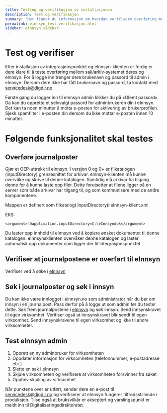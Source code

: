 ```yaml
---
title: Testing og verifikasjon av installasjonen
description: Test og verifikasjon
summary: "Her finner du informasjon om hvordan verifisere overføring mellom sak/arkiv-systemet deres og eInnsyn etter installasjonen av integrasjonspunktet og einnsyn-klienten"
permalink: einnsyn_test_verifikasjon.html
sidebar: einnsyn_sidebar
---
```



# Test og verifiser

Etter installasjon av integrasjonspunktet og eInnsyn-klienten er ferdig er dere klare til å teste overføring mellom sak/arkiv-systemet deres og eInnsyn. For å logge inn trenger dere brukenavn og passord til admin i eInnsyn. Dersom dere ikke har fått brukernavn og passord, ta kontakt med servicedesk@digdir.no.

Første gang du logger inn til eInnsyn admin klikker du på «Glemt passord». Da kan du opprette et selvvalgt passord for adminbrukeren din i eInnsyn. Det kan ta noen minutter å motta e-posten for aktivering av brukerprofilen. Sjekk spamfilter i e-posten din dersom du ikke mottar e-posten innen 10 minutter. 


# Følgende funksjonalitet skal testes


## Overføre journalposter

Gjør et OEP-uttrekk til eInnsyn. I versjon 0 og 0+ er filkatalogen (inputDirectory) grensesnittet for arkivar. eInnsyn-klienten må kunne overvåke og skrive til denne katalogen. Samtidig må arkivar ha tilgang denne for å kunne laste opp filer. Dette forutsetter at filene ligger på en server som både arkivar har tilgang til, og som kommunisere med de andre komponentene.

Mappen er definert som filkatalog( InputDirectory)i  eInnsyn-klient.xml

EKS: 
```
<argument>-Dapplication.inputDirectory=C:\eInnsyndok</argument>
```


Du laster opp innhold til eInnsyn ved å kopiere ønsket dokumentet til denne katalogen.  eInnsynsklienten overvåker denne katalogen og laster automatisk opp dokumenter som ligger der til Integrasjonspunktet.


## Verifiser at journalpostene er overført til eInnsyn

Verifiser ved å søke i [eInnsyn](https://einnsyn.no/) 


## Søk i journalposter og søk i innsyn

Du kan ikke være innlogget i einnsyn.no som administrator når du ber om innsyn i en journalpost. Pass derfor på å logge ut som admin før du tester dette.
Søk frem journalpostene i [eInnsyn](https://einnsyn.no/) og søk innsyn. Send innsynskravet til egen virksomhet. Verifiser også at innsynskravet blir sendt til egen virksomhet. Send innsynskravene til egen virksomhet og ikke til andre virksomheter. 


## Test eInnsyn admin

1. Opprett en ny adminbruker for virksomheten
2. Oppdater informasjon for virksomheten (telefonnummer, e-postadresse etc.)
3. Slette en sak i eInnsyn
4. Skjule virksomheten og verifisere at virksomheten forsvinner fra søket
5. Opphev skjuling av virksomhet

Når punktene over er utført, sender dere en e-post til servicedesk@digdir.no og verifiserer at eInnsyn fungerer tilfredsstillende i produksjon. Tilse også at bruksvilkår er akseptert og varslingspunkt er meldt inn til Digitaliseringsdirektoratet.


 
